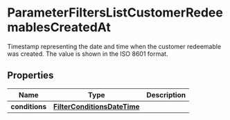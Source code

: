 

# ParameterFiltersListCustomerRedeemablesCreatedAt

Timestamp representing the date and time when the customer redeemable was created. The value is shown in the ISO 8601 format.

## Properties

| Name | Type | Description |
|------------ | ------------- | ------------- |
|**conditions** | [**FilterConditionsDateTime**](FilterConditionsDateTime.md) |  |



